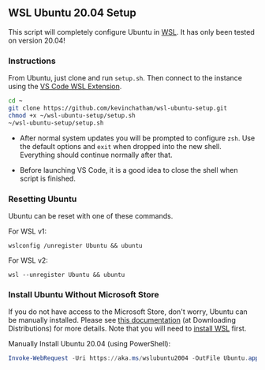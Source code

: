 ## WSL Ubuntu 20.04 Setup

This script will completely configure Ubuntu in [WSL](https://docs.microsoft.com/en-us/windows/wsl/). It has only been tested on version 20.04!

### Instructions

From Ubuntu, just clone and run `setup.sh`. Then connect to the instance using the [VS Code WSL Extension](https://marketplace.visualstudio.com/items?itemName=ms-vscode-remote.remote-wsl).

```bash
cd ~
git clone https://github.com/kevinchatham/wsl-ubuntu-setup.git
chmod +x ~/wsl-ubuntu-setup/setup.sh
~/wsl-ubuntu-setup/setup.sh
```

- After normal system updates you will be prompted to configure `zsh`. Use the default options and `exit` when dropped into the new shell. Everything should continue normally after that.

- Before launching VS Code, it is a good idea to close the shell when script is finished.

### Resetting Ubuntu

Ubuntu can be reset with one of these commands.

For WSL v1: 
```batch
wslconfig /unregister Ubuntu && ubuntu
```

For WSL v2: 
```batch
wsl --unregister Ubuntu && ubuntu
```

### Install Ubuntu Without Microsoft Store

If you do not have access to the Microsoft Store, don't worry, Ubuntu can be manually installed. Please see [this documentation](https://docs.microsoft.com/en-us/windows/wsl/install-manual) (at Downloading Distributions) for more details. Note that you will need to [install WSL](https://docs.microsoft.com/en-us/windows/wsl/install) first.

Manually Install Ubuntu 20.04 (using PowerShell):
```powershell
Invoke-WebRequest -Uri https://aka.ms/wslubuntu2004 -OutFile Ubuntu.appx -UseBasicParsing | Add-AppxPackage .\Ubuntu.appx
```
